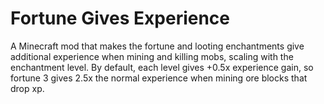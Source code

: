 # Fortune Gives Experience

A Minecraft mod that makes the fortune and looting enchantments give additional experience when mining and killing mobs, scaling with the enchantment level. By default, each level gives +0.5x experience gain, so fortune 3 gives 2.5x the normal experience when mining ore blocks that drop xp.
